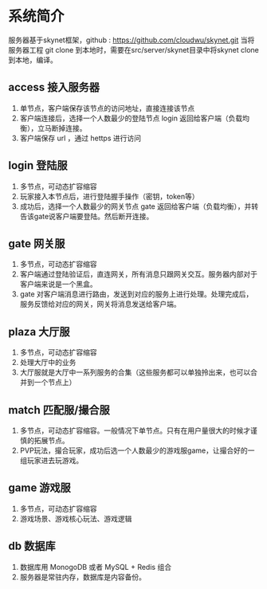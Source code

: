 # 系统简介

服务器基于skynet框架，github : https://github.com/cloudwu/skynet.git
当将服务器工程 git clone 到本地时，需要在src/server/skynet目录中将skynet clone到本地，编译。

## access 接入服务器

1. 单节点，客户端保存该节点的访问地址，直接连接该节点
2. 客户端连接后，选择一个人数最少的登陆节点 login 返回给客户端（负载均衡），立马断掉连接。
3. 客户端保存 url ，通过 hettps 进行访问

## login 登陆服

1. 多节点，可动态扩容缩容
2. 玩家接入本节点后，进行登陆握手操作（密钥，token等）
3. 成功后，选择一个人数最少的网关节点 gate 返回给客户端（负载均衡），并转告该gate说客户端要登陆。然后断开连接。

## gate 网关服

1. 多节点，可动态扩容缩容
2. 客户端通过登陆验证后，直连网关，所有消息只跟网关交互。服务器内部对于客户端来说是一个黑盒。
3. gate 对客户端消息进行路由，发送到对应的服务上进行处理。处理完成后，服务反馈给对应的网关，网关将消息发送给客户端。

## plaza 大厅服

1. 多节点，可动态扩容缩容
2. 处理大厅中的业务
3. 大厅服就是大厅中一系列服务的合集（这些服务都可以单独拎出来，也可以合并到一个节点上）

## match 匹配服/撮合服

1. 多节点，可动态扩容缩容。一般情况下单节点。只有在用户量很大的时候才谨慎的拓展节点。
2. PVP玩法，撮合玩家，成功后选一个人数最少的游戏服game，让撮合好的一组玩家进去玩游戏。

## game 游戏服

1. 多节点，可动态扩容缩容
2. 游戏场景、游戏核心玩法、游戏逻辑

## db 数据库

1. 数据库用 MonogoDB 或者 MySQL + Redis 组合
2. 服务器是常驻内存，数据库是内容备份。

